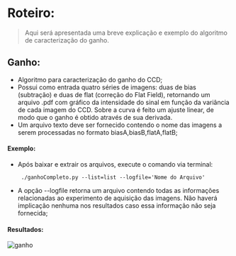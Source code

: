 # Roteiro:
> Aqui será apresentada uma breve explicação e exemplo do algoritmo de caracterização do ganho.

## Ganho:
  - Algoritmo para caracterização do ganho do CCD;
  - Possui como entrada quatro séries de imagens: duas de bias (subtração) e duas de flat (correção do Flat Field), retornando um arquivo .pdf com gráfico da intensidade do sinal em função da variância
de cada imagem do CCD. Sobre a curva é feito um ajuste linear, de modo que o ganho é obtido através de sua derivada.
  - Um arquivo texto deve ser fornecido contendo o nome das imagens a serem processadas no formato biasA,biasB,flatA,flatB;

#### Exemplo:
  - Após baixar e extrair os arquivos, execute o comando via terminal:
  
         ./ganhoCompleto.py --list=list --logfile='Nome do Arquivo'
      
   - A opção --logfile retorna um arquivo contendo todas as informações relacionadas ao experimento 
de aquisição das imagens. Não haverá implicação nenhuma nos resultados caso essa informação não seja fornecida;

#### Resultados:
![ganho](https://cloud.githubusercontent.com/assets/23655702/20595605/aa4777ee-b221-11e6-8b56-00535323d209.png)
  
